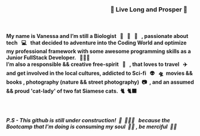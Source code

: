 ### &nbsp;&nbsp;&nbsp;&nbsp;&nbsp;&nbsp;&nbsp;&nbsp;&nbsp;&nbsp;&nbsp;&nbsp;&nbsp;&nbsp;&nbsp;&nbsp;&nbsp;&nbsp;&nbsp;&nbsp;&nbsp;&nbsp;&nbsp;&nbsp;&nbsp;&nbsp;&nbsp;&nbsp;&nbsp;&nbsp;&nbsp;&nbsp;&nbsp;&nbsp;&nbsp;&nbsp;&nbsp;&nbsp;&nbsp;&nbsp;&nbsp;&nbsp;&nbsp;&nbsp;&nbsp;&nbsp;&nbsp;&nbsp;&nbsp;&nbsp;&nbsp;&nbsp;&nbsp;&nbsp;&nbsp;&nbsp;&nbsp;&nbsp;&nbsp;&nbsp;&nbsp;&nbsp;&nbsp;&nbsp;&nbsp;&nbsp;&nbsp;&nbsp;&nbsp;&nbsp;&nbsp; 🖖 Live Long and Prosper 🖖
<br>


<h4> My name is Vanessa and I’m still a Biologist &nbsp; 🐠 &nbsp;  🌴 &nbsp; 🐼 &nbsp;  , passionate about tech  &nbsp; 💻 &nbsp; that decided to adventure into the Coding World and optimize my professional framework with some awesome programming skills as a Junior FullStack Developer. &nbsp; 👩🏻‍💻&nbsp;
<br>
I’m also a responsible && creative free-spirit  &nbsp; 🦄 &nbsp; , that loves to travel &nbsp;  ✈️ &nbsp; and get involved in the local cultures, addicted to Sci-fi &nbsp; 👽 &nbsp; 🛸&nbsp; movies && books , photography (nature && street photography)&nbsp; 📷 &nbsp;, and an assumed && proud 'cat-lady' of two fat Siamese cats. &nbsp;🐈&nbsp; 🐈‍⬛ <h4>
<p>
<br>
<h5> P.S - This github is still under construction! &nbsp;🚧 &nbsp;👷🏽‍♀️ &nbsp; because the Bootcamp that I'm doing is consuming my soul &nbsp;🧟‍♀️&nbsp;, be merciful &nbsp;🫶🏼<h5>

<!--
**epicnessinha/epicnessinha** is a ✨ _special_ ✨ repository because its `README.md` (this file) appears on your GitHub profile.

Here are some ideas to get you started:

- 🔭 I’m currently working on ...
- 🌱 I’m currently learning ...
- 👯 I’m looking to collaborate on ...
- 🤔 I’m looking for help with ...
- 💬 Ask me about ...
- 📫 How to reach me: 
- 😄 Pronouns: ...
- ⚡ Fun fact: ...
-->
